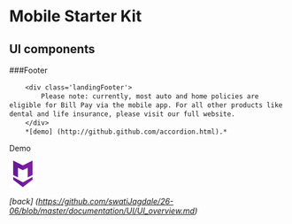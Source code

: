 Mobile Starter Kit
================================

UI components
--------------------------------

###Footer

		<div class='landingFooter'>
			Please note: currently, most auto and home policies are eligible for Bill Pay via the mobile app. For all other products like dental and life insurance, please visit our full website. 
		</div>
		*[demo] (http://github.github.com/accordion.html).*  


Demo


![alt text][Demo]

[Demo]: https://github.com/adam-p/markdown-here/raw/master/src/common/images/icon48.png "Logo Title Text 2"


*[back] (https://github.com/swatiJagdale/26-06/blob/master/documentation/UI/UI_overview.md)*  
